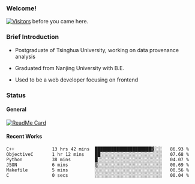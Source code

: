 ### Welcome!

[![Visitors](https://visitor-badge.laobi.icu/badge?page_id=HermitSun.HermitSun)]() before you came here.

### Brief Introduction

- Postgraduate of Tsinghua University, working on data provenance analysis

- Graduated from Nanjing University with B.E.

- Used to be a web developer focusing on frontend

### Status

#### General

[![ReadMe Card](https://github-readme-stats.hermitsun.vercel.app/api?username=HermitSun&count_private=true&show_icons=true)]()

#### Recent Works

<!--START_SECTION:waka-->

```text
C++              13 hrs 42 mins  █████████████████████▓░░░   86.93 %
ObjectiveC       1 hr 12 mins    ██░░░░░░░░░░░░░░░░░░░░░░░   07.68 %
Python           38 mins         █░░░░░░░░░░░░░░░░░░░░░░░░   04.07 %
JSON             6 mins          ▒░░░░░░░░░░░░░░░░░░░░░░░░   00.69 %
Makefile         5 mins          ░░░░░░░░░░░░░░░░░░░░░░░░░   00.56 %
C                0 secs          ░░░░░░░░░░░░░░░░░░░░░░░░░   00.04 %
```

<!--END_SECTION:waka-->
